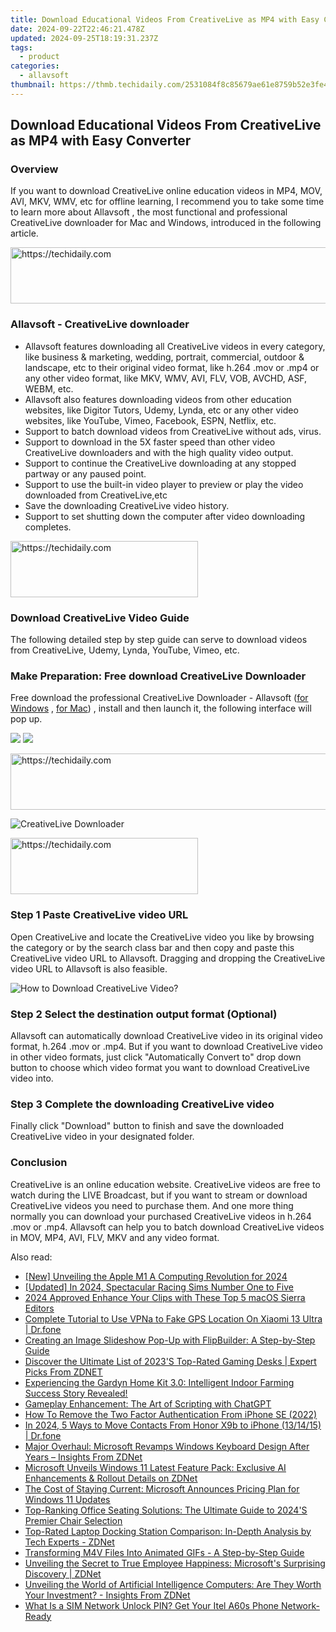 ```yaml
---
title: Download Educational Videos From CreativeLive as MP4 with Easy Converter
date: 2024-09-22T22:46:21.478Z
updated: 2024-09-25T18:19:31.237Z
tags:
  - product
categories:
  - allavsoft
thumbnail: https://thmb.techidaily.com/2531084f8c85679ae61e8759b52e3fe4836202538838ce8ab82c47df34846229.jpg
---
```


## Download Educational Videos From CreativeLive as MP4 with Easy Converter

### Overview

If you want to download CreativeLive online education videos in MP4, MOV, AVI, MKV, WMV, etc for offline learning, I recommend you to take some time to learn more about Allavsoft , the most functional and professional CreativeLive downloader for Mac and Windows, introduced in the following article.

<!-- affiliate ads begin -->
<a href="https://imp.i110150.net/c/5597632/924297/11305" target="_top" id="924297">
  <img src="//a.impactradius-go.com/display-ad/11305-924297" border="0" alt="https://techidaily.com" width="728" height="90"/>
</a>
<img height="0" width="0" src="https://imp.i110150.net/i/5597632/924297/11305" style="position:absolute;visibility:hidden;" border="0" />
<!-- affiliate ads end -->

### Allavsoft - CreativeLive downloader

* Allavsoft features downloading all CreativeLive videos in every category, like business & marketing, wedding, portrait, commercial, outdoor & landscape, etc to their original video format, like h.264 .mov or .mp4 or any other video format, like MKV, WMV, AVI, FLV, VOB, AVCHD, ASF, WEBM, etc.
* Allavsoft also features downloading videos from other education websites, like Digitor Tutors, Udemy, Lynda, etc or any other video websites, like YouTube, Vimeo, Facebook, ESPN, Netflix, etc.
* Support to batch download videos from CreativeLive without ads, virus.
* Support to download in the 5X faster speed than other video CreativeLive downloaders and with the high quality video output.
* Support to continue the CreativeLive downloading at any stopped partway or any paused point.
* Support to use the built-in video player to preview or play the video downloaded from CreativeLive,etc
* Save the downloading CreativeLive video history.
* Support to set shutting down the computer after video downloading completes.

<!-- affiliate ads begin -->
<a href="https://aligracehair.sjv.io/c/5597632/2135355/19272" target="_top" id="2135355">
  <img src="//a.impactradius-go.com/display-ad/19272-2135355" border="0" alt="https://techidaily.com" width="300" height="90"/>
</a>
<img height="0" width="0" src="https://aligracehair.sjv.io/i/5597632/2135355/19272" style="position:absolute;visibility:hidden;" border="0" />
<!-- affiliate ads end -->

### Download CreativeLive Video Guide

The following detailed step by step guide can serve to download videos from CreativeLive, Udemy, Lynda, YouTube, Vimeo, etc.

### Make Preparation: Free download CreativeLive Downloader

Free download the professional CreativeLive Downloader - Allavsoft ([for Windows](https://tools.techidaily.com/allavsoft/products/) , [for Mac](https://tools.techidaily.com/allavsoft/products/)) , install and then launch it, the following interface will pop up.

[![](https://www.allavsoft.com/how-to/../images/how-to/free-download-win.jpg)](https://tools.techidaily.com/allavsoft/products/) [![](https://www.allavsoft.com/how-to/../images/how-to/free-download-mac.jpg)](https://tools.techidaily.com/allavsoft/products/)

<!-- affiliate ads begin -->
<a href="https://ephamedtechinc.pxf.io/c/5597632/2137207/26400" target="_top" id="2137207">
  <img src="//a.impactradius-go.com/display-ad/26400-2137207" border="0" alt="https://techidaily.com" width="728" height="90"/>
</a>
<img height="0" width="0" src="https://ephamedtechinc.pxf.io/i/5597632/2137207/26400" style="position:absolute;visibility:hidden;" border="0" />
<!-- affiliate ads end -->

![CreativeLive Downloader](https://www.allavsoft.com/how-to/../images/allavsoft/screen-shot-600.jpg)

<!-- affiliate ads begin -->
<a href="https://aligracehair.sjv.io/c/5597632/2080312/19272" target="_top" id="2080312">
  <img src="//a.impactradius-go.com/display-ad/19272-2080312" border="0" alt="https://techidaily.com" width="300" height="90"/>
</a>
<img height="0" width="0" src="https://aligracehair.sjv.io/i/5597632/2080312/19272" style="position:absolute;visibility:hidden;" border="0" />
<!-- affiliate ads end -->

### Step 1 Paste CreativeLive video URL

Open CreativeLive and locate the CreativeLive video you like by browsing the category or by the search class bar and then copy and paste this CreativeLive video URL to Allavsoft. Dragging and dropping the CreativeLive video URL to Allavsoft is also feasible.

![How to Download CreativeLive Video?](https://www.allavsoft.com/how-to/../images/how-to/download-rtmp-video/download-rtmp-video.jpg)

### Step 2 Select the destination output format (Optional)

Allavsoft can automatically download CreativeLive video in its original video format, h.264 .mov or .mp4\. But if you want to download CreativeLive video in other video formats, just click "Automatically Convert to" drop down button to choose which video format you want to download CreativeLive video into.

### Step 3 Complete the downloading CreativeLive video

Finally click "Download" button to finish and save the downloaded CreativeLive video in your designated folder.

### Conclusion

CreativeLive is an online education website. CreativeLive videos are free to watch during the LIVE Broadcast, but if you want to stream or download CreativeLive videos you need to purchase them. And one more thing normally you can download your purchased CreativeLive videos in h.264 .mov or .mp4\. Allavsoft can help you to batch download CreativeLive videos in MOV, MP4, AVI, FLV, MKV and any video format.

<ins class="adsbygoogle"
     style="display:block"
     data-ad-format="autorelaxed"
     data-ad-client="ca-pub-7571918770474297"
     data-ad-slot="1223367746"></ins>

<ins class="adsbygoogle"
     style="display:block"
     data-ad-client="ca-pub-7571918770474297"
     data-ad-slot="8358498916"
     data-ad-format="auto"
     data-full-width-responsive="true"></ins>

<span class="atpl-alsoreadstyle">Also read:</span>
<div><ul>
<li><a href="https://article-posts.techidaily.com/new-unveiling-the-apple-m1-a-computing-revolution-for-2024/"><u>[New] Unveiling the Apple M1 A Computing Revolution for 2024</u></a></li>
<li><a href="https://visual-screen-recording.techidaily.com/updated-in-2024-spectacular-racing-sims-number-one-to-five/"><u>[Updated] In 2024, Spectacular Racing Sims Number One to Five</u></a></li>
<li><a href="https://fox-boxes.techidaily.com/2024-approved-enhance-your-clips-with-these-top-5-macos-sierra-editors/"><u>2024 Approved Enhance Your Clips with These Top 5 macOS Sierra Editors</u></a></li>
<li><a href="https://fake-location.techidaily.com/complete-tutorial-to-use-vpna-to-fake-gps-location-on-xiaomi-13-ultra-drfone-by-drfone-virtual-android/"><u>Complete Tutorial to Use VPNa to Fake GPS Location On Xiaomi 13 Ultra | Dr.fone</u></a></li>
<li><a href="https://discover-comparisons.techidaily.com/creating-an-image-slideshow-pop-up-with-flipbuilder-a-step-by-step-guide/"><u>Creating an Image Slideshow Pop-Up with FlipBuilder: A Step-by-Step Guide</u></a></li>
<li><a href="https://win-alternatives.techidaily.com/discover-the-ultimate-list-of-2023s-top-rated-gaming-desks-expert-picks-from-zdnet/"><u>Discover the Ultimate List of 2023'S Top-Rated Gaming Desks | Expert Picks From ZDNET</u></a></li>
<li><a href="https://win-alternatives.techidaily.com/experiencing-the-gardyn-home-kit-30-intelligent-indoor-farming-success-story-revealed/"><u>Experiencing the Gardyn Home Kit 3.0: Intelligent Indoor Farming Success Story Revealed!</u></a></li>
<li><a href="https://tech-revival.techidaily.com/gameplay-enhancement-the-art-of-scripting-with-chatgpt/"><u>Gameplay Enhancement: The Art of Scripting with ChatGPT</u></a></li>
<li><a href="https://apple-account.techidaily.com/how-to-remove-the-two-factor-authentication-from-iphone-se-2022-by-drfone-ios/"><u>How To Remove the Two Factor Authentication From iPhone SE (2022)</u></a></li>
<li><a href="https://android-transfer.techidaily.com/in-2024-5-ways-to-move-contacts-from-honor-x9b-to-iphone-131415-drfone-by-drfone-transfer-from-android-transfer-from-android/"><u>In 2024, 5 Ways to Move Contacts From Honor X9b to iPhone (13/14/15) | Dr.fone</u></a></li>
<li><a href="https://win-alternatives.techidaily.com/major-overhaul-microsoft-revamps-windows-keyboard-design-after-years-insights-from-zdnet/"><u>Major Overhaul: Microsoft Revamps Windows Keyboard Design After Years – Insights From ZDNet</u></a></li>
<li><a href="https://win-alternatives.techidaily.com/microsoft-unveils-windows-11-latest-feature-pack-exclusive-ai-enhancements-and-rollout-details-on-zdnet/"><u>Microsoft Unveils Windows 11 Latest Feature Pack: Exclusive AI Enhancements & Rollout Details on ZDNet</u></a></li>
<li><a href="https://win-alternatives.techidaily.com/the-cost-of-staying-current-microsoft-announces-pricing-plan-for-windows-11-updates/"><u>The Cost of Staying Current: Microsoft Announces Pricing Plan for Windows 11 Updates</u></a></li>
<li><a href="https://win-alternatives.techidaily.com/top-ranking-office-seating-solutions-the-ultimate-guide-to-2024s-premier-chair-selection/"><u>Top-Ranking Office Seating Solutions: The Ultimate Guide to 2024'S Premier Chair Selection</u></a></li>
<li><a href="https://win-alternatives.techidaily.com/top-rated-laptop-docking-station-comparison-in-depth-analysis-by-tech-experts-zdnet/"><u>Top-Rated Laptop Docking Station Comparison: In-Depth Analysis by Tech Experts - ZDNet</u></a></li>
<li><a href="https://tech-revival.techidaily.com/transforming-m4v-files-into-animated-gifs-a-step-by-step-guide/"><u>Transforming M4V Files Into Animated GIFs - A Step-by-Step Guide</u></a></li>
<li><a href="https://win-alternatives.techidaily.com/unveiling-the-secret-to-true-employee-happiness-microsofts-surprising-discovery-zdnet/"><u>Unveiling the Secret to True Employee Happiness: Microsoft's Surprising Discovery | ZDNet</u></a></li>
<li><a href="https://win-alternatives.techidaily.com/unveiling-the-world-of-artificial-intelligence-computers-are-they-worth-your-investment-insights-from-zdnet/"><u>Unveiling the World of Artificial Intelligence Computers: Are They Worth Your Investment? - Insights From ZDNet</u></a></li>
<li><a href="https://sim-unlock.techidaily.com/what-is-a-sim-network-unlock-pin-get-your-itel-a60s-phone-network-ready-by-drfone-android/"><u>What Is a SIM Network Unlock PIN? Get Your Itel A60s Phone Network-Ready</u></a></li>
</ul></div>

